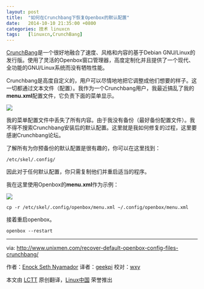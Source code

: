 ```yaml
---
layout: post
title:	"如何在Crunchbang下恢复Openbox的默认配置"
date:	2014-10-10 21:35:00 +0800 
categories:	技术 linuxcn 
tags:	[linuxcn,CrunchBang]
---
```



[CrunchBang](http://crunchbang.org/)是一个很好地融合了速度、风格和内容的基于Debian GNU/Linux的发行版。使用了灵活的Openbox窗口管理器，高度定制化并且提供了一个现代、全功能的GNU/Linux系统而没有牺牲性能。


Crunchbang是高度自定义的，用户可以尽情地地把它调整成他们想要的样子。这一切都通过文本文件（配置）。我作为一个Crunchbang用户，我最近搞乱了我的**menu.xml**配置文件，它负责下面的菜单显示。


![](/Asserts/Images//attachment/album/201410/10/213956myqf2fln1i1f8elx.png)


我的菜单配置文件中丢失了所有内容。由于我没有备份（最好备份配置文件）。我不得不搜索Crunchbang安装后的默认配置。这里就是我如何修复的过程，这里要感谢Crunchbang论坛。


了解所有为你预备份的默认配置是很有趣的，你可以在这里找到：



```
/etc/skel/.config/

```

因此对于任何默认配置，你只需复制他们并重启适当的程序。


我在这里使用Openbox的**menu.xml**作为示例：


![](http://180016988.r.cdn77.net/wp-content/uploads/2014/09/curnchbang_menu_xml_etc.png)



```
cp -r /etc/skel/.config/openbox/menu.xml ~/.config/openbox/menu.xml

```

接着重启openbox。



```
openbox --restart

```



---


via: <http://www.unixmen.com/recover-default-openbox-config-files-crunchbang/>


作者：[Enock Seth Nyamador](http://www.unixmen.com/author/seth/) 译者：[geekpi](https://github.com/geekpi) 校对：[wxy](https://github.com/%E6%A0%A1%E5%AF%B9%E8%80%85ID)


本文由 [LCTT](https://github.com/LCTT/TranslateProject) 原创翻译，[Linux中国](http://linux.cn/) 荣誉推出
